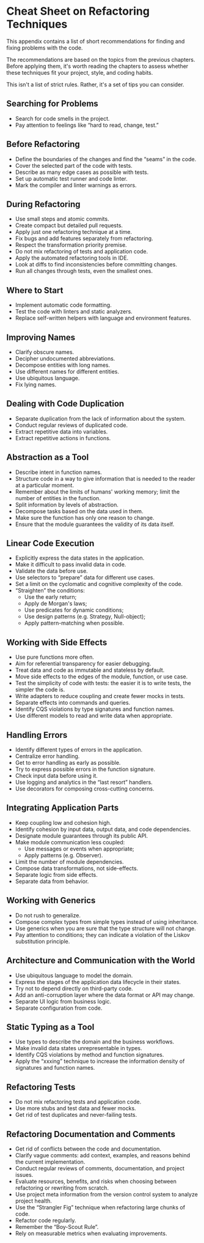 # Cheat Sheet on Refactoring Techniques

This appendix contains a list of short recommendations for finding and fixing problems with the code.

The recommendations are based on the topics from the previous chapters. Before applying them, it's worth reading the chapters to assess whether these techniques fit your project, style, and coding habits.

This isn't a list of strict rules. Rather, it's a set of tips you can consider.

## Searching for Problems

- Search for code smells in the project.
- Pay attention to feelings like “hard to read, change, test.”

## Before Refactoring

- Define the boundaries of the changes and find the “seams” in the code.
- Cover the selected part of the code with tests.
- Describe as many edge cases as possible with tests.
- Set up automatic test runner and code linter.
- Mark the compiler and linter warnings as errors.

## During Refactoring

- Use small steps and atomic commits.
- Create compact but detailed pull requests.
- Apply just one refactoring technique at a time.
- Fix bugs and add features separately from refactoring.
- Respect the transformation priority premise.
- Do not mix refactoring of tests and application code.
- Apply the automated refactoring tools in IDE.
- Look at diffs to find inconsistencies before committing changes.
- Run all changes through tests, even the smallest ones.

## Where to Start

- Implement automatic code formatting.
- Test the code with linters and static analyzers.
- Replace self-written helpers with language and environment features.

## Improving Names

- Clarify obscure names.
- Decipher undocumented abbreviations.
- Decompose entities with long names.
- Use different names for different entities.
- Use ubiquitous language.
- Fix lying names.

## Dealing with Code Duplication

- Separate duplication from the lack of information about the system.
- Conduct regular reviews of duplicated code.
- Extract repetitive data into variables.
- Extract repetitive actions in functions.

## Abstraction as a Tool

- Describe intent in function names.
- Structure code in a way to give information that is needed to the reader at a particular moment.
- Remember about the limits of humans' working memory; limit the number of entities in the function.
- Split information by levels of abstraction.
- Decompose tasks based on the data used in them.
- Make sure the function has only one reason to change.
- Ensure that the module guarantees the validity of its data itself.

## Linear Code Execution

- Explicitly express the data states in the application.
- Make it difficult to pass invalid data in code.
- Validate the data before use.
- Use selectors to “prepare” data for different use cases.
- Set a limit on the cyclomatic and cognitive complexity of the code.
- “Straighten” the conditions:
  - Use the early return;
  - Apply de Morgan's laws;
  - Use predicates for dynamic conditions;
  - Use design patterns (e.g. Strategy, Null-object);
  - Apply pattern-matching when possible.

## Working with Side Effects

- Use pure functions more often.
- Aim for referential transparency for easier debugging.
- Treat data and code as immutable and stateless by default.
- Move side effects to the edges of the module, function, or use case.
- Test the simplicity of code with tests: the easier it is to write tests, the simpler the code is.
- Write adapters to reduce coupling and create fewer mocks in tests.
- Separate effects into commands and queries.
- Identify CQS violations by type signatures and function names.
- Use different models to read and write data when appropriate.

## Handling Errors

- Identify different types of errors in the application.
- Centralize error handling.
- Get to error handling as early as possible.
- Try to express possible errors in the function signature.
- Check input data before using it.
- Use logging and analytics in the “last resort” handlers.
- Use decorators for composing cross-cutting concerns.

## Integrating Application Parts

- Keep coupling low and cohesion high.
- Identify cohesion by input data, output data, and code dependencies.
- Designate module guarantees through its public API.
- Make module communication less coupled:
  - Use messages or events when appropriate;
  - Apply patterns (e.g. Observer).
- Limit the number of module dependencies.
- Compose data transformations, not side-effects.
- Separate logic from side effects.
- Separate data from behavior.

## Working with Generics

- Do not rush to generalize.
- Compose complex types from simple types instead of using inheritance.
- Use generics when you are sure that the type structure will not change.
- Pay attention to conditions; they can indicate a violation of the Liskov substitution principle.

## Architecture and Communication with the World

- Use ubiquitous language to model the domain.
- Express the stages of the application data lifecycle in their states.
- Try not to depend directly on third-party code.
- Add an anti-corruption layer where the data format or API may change.
- Separate UI logic from business logic.
- Separate configuration from code.

## Static Typing as a Tool

- Use types to describe the domain and the business workflows.
- Make invalid data states unrepresentable in types.
- Identify CQS violations by method and function signatures.
- Apply the “xxxing” technique to increase the information density of signatures and function names.

## Refactoring Tests

- Do not mix refactoring tests and application code.
- Use more stubs and test data and fewer mocks.
- Get rid of test duplicates and never-failing tests.

## Refactoring Documentation and Comments

- Get rid of conflicts between the code and documentation.
- Clarify vague comments: add context, examples, and reasons behind the current implementation.
- Conduct regular reviews of comments, documentation, and project issues.
- Evaluate resources, benefits, and risks when choosing between refactoring or rewriting from scratch.
- Use project meta information from the version control system to analyze project health.
- Use the “Strangler Fig” technique when refactoring large chunks of code.
- Refactor code regularly.
- Remember the “Boy-Scout Rule”.
- Rely on measurable metrics when evaluating improvements.
